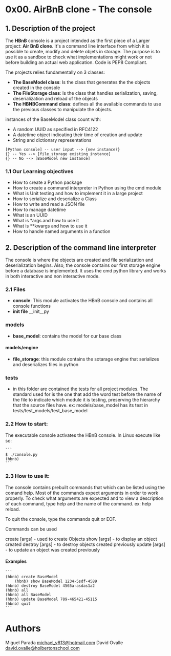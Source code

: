 # 0x00. AirBnB clone - The console

##  1. Description of the project

The **HBnB** console is a project intended as the first piece of a Larger project: **Air BnB clone**. It's a command line interface from which it is possible to create, modify and delete objets in storage.  The purpose is to use it as a sandbox to check what implementations might work or not before building an actual web application. Code is PEP8 Compliant.

The projects relies fundamentally on 3 classes:

* **The BaseModel class**: Is the class that generates the the objects created in the console
* **The FileStorage class**: Is the class that handles serialization, saving, deserialization and reload of the objects
* **The HBNBCommand class**: defines all the available commands to use the previous classes to manipulate the objects. 

instances of the BaseModel class count with:
* A random UUID as specified in RFC4122
* A datetime object indicating their time of creation and update
* String and dictionary representations

```
[Python console] -- user input --> {new instance?}
{} -- Yes --> [file_storage existing instance]
{} -- No --> [BaseModel new instance]
```

### 1.1 Our Learning objectives

* How to create a Python package
* How to create a command interpreter in Python using the cmd module
* What is Unit testing and how to implement it in a large project
* How to serialize and deserialize a Class
* How to write and read a JSON file
* How to manage datetime
* What is an UUID
* What is *args and how to use it
* What is **kwargs and how to use it
* How to handle named arguments in a function

## 2. Description of the command line interpreter

The console is where the objects are created and file serialization and deserialization begins. Also, the console contains our first storage engine before a database is implemented. It uses the cmd python library and works in both interactive and non interactive mode. 

### 2.1 Files
* **console**: This module activates the HBnB console and contains all console functions
*  **init file** __init__py
### models
* **base_model**:  contains the model for our base class
#### models/engine
* **file_storage**: this module contains the sotarage engine that serializes and deserializes files in python
### tests
* in this folder are contained the tests for all project modules. The standard used for is the one that add the word test before the name of the file to indicate which module it is testing, preserving the hierarchy that the source files have. ex: models/base_model has its test in tests/test_models/test_base_model

### 2.2 How to start:
The executable console activates the HBnB console. In Linux execute like so:

    ```
    $ ./console.py
    (hbnb)
    ```

### 2.3 How to use it:
The console contains prebuilt commands that which can be listed using the comand help. Most of the commands expect arguments in order to work properly. To check what arguments are expected and to view a description of each command, type help and the name of the command. ex: help reload. 

To quit the console, type the commands quit or EOF.

   Commands can be used

   create [args] - used to create Objects
   show [args] - to display an object created
   destroy [args] - to destroy objects created previously
   update [args] - to update an object was created previously

#### Examples

	```
	(hbnb) create BaseModel
        (hbnb) show BaseModel 1234-5sdf-4589
	(hbnb) destroy BaseModel 4565a-asdas1a2
	(hbnb) all
	(hbnb) all BaseModel
	(hbnb) update BaseModel 789-465421-45115
	(hbnb) quit
	```

# Authors
Miguel Parada <michael_v613@hotmail.com>
David Ovalle <david.ovalle@holbertonschool.com>